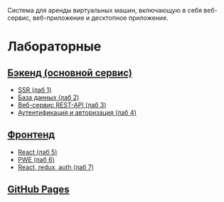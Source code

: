 Система для аренды виртуальных машин, включающую в себя веб-сервис, 
веб-приложение и десктопное приложение.
# Лабораторные
## [Бэкенд (основной сервис)](https://github.com/totorialman/rip)
- [SSR (лаб 1)](https://github.com/totorialman/rip/tree/SSR)
- [База данных (лаб 2)](https://github.com/totorialman/rip/tree/data_base)
- [Веб-сервис REST-API (лаб 3)](https://github.com/totorialman/rip/tree/rest-api)
- [Аутентификация и авторизация (лаб 4)](https://github.com/totorialman/rip/tree/SPA)
## [Фронтенд](https://github.com/totorialman/rip_front)
- [React (лаб 5)](https://github.com/totorialman/rip_front/tree/React)
- [PWE (лаб 6)](https://github.com/totorialman/rip_front/tree/useContext%2C-useReducer)
- [React, redux, auth (лаб 7)](https://github.com/totorialman/rip_front/tree/React-redux-auth)

## [GitHub Pages](https://totorialman.github.io/rip_front/machines)

